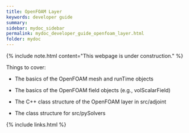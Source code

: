 ```yaml
---
title: OpenFOAM Layer
keywords: developer guide
summary: 
sidebar: mydoc_sidebar
permalink: mydoc_developer_guide_openfoam_layer.html
folder: mydoc
---
```


{% include note.html content="This webpage is under construction." %}

Things to cover:

- The basics of the OpenFOAM mesh and runTime objects

- The basics of the OpenFOAM field objects (e.g., volScalarField)

- The C++ class structure of the OpenFOAM layer in src/adjoint

- The class structure for src/pySolvers


{% include links.html %}
